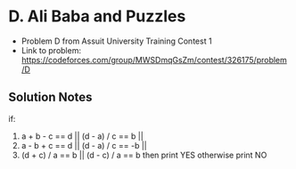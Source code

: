 # D. Ali Baba and Puzzles

* Problem D from Assuit University Training Contest 1
* Link to problem: https://codeforces.com/group/MWSDmqGsZm/contest/326175/problem/D

## Solution Notes

if:
1. a + b - c == d || (d - a) / c == b || 
2. a - b + c == d || (d - a) / c == -b ||
3. (d + c) / a == b || (d - c) / a == b
then print YES
otherwise print NO